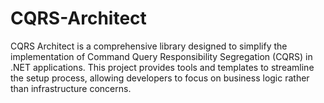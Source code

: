 # CQRS-Architect
CQRS Architect is a comprehensive library designed to simplify the implementation of Command Query Responsibility Segregation (CQRS) in .NET applications. This project provides tools and templates to streamline the setup process, allowing developers to focus on business logic rather than infrastructure concerns.
